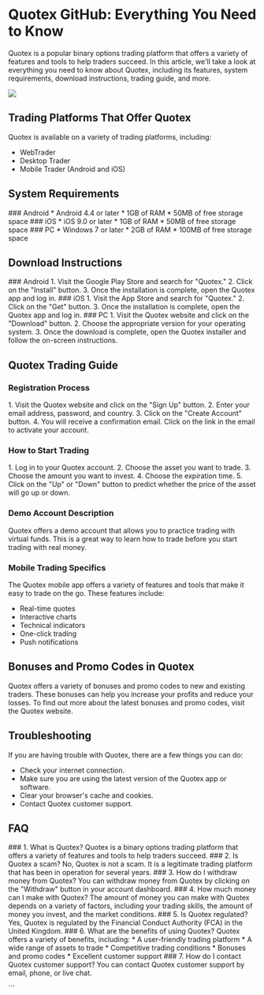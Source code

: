 # Quotex GitHub: Everything You Need to Know

Quotex is a popular binary options trading platform that offers a
variety of features and tools to help traders succeed. In this article,
we\'ll take a look at everything you need to know about Quotex,
including its features, system requirements, download instructions,
trading guide, and more.

[![](https://static.quotex.io/files/4_en/300_250.jpg)](https://traff.sbs/brokerqxlid)

## Trading Platforms That Offer Quotex

Quotex is available on a variety of trading platforms, including:

-   WebTrader
-   Desktop Trader
-   Mobile Trader (Android and iOS)

## System Requirements

\### Android \* Android 4.4 or later \* 1GB of RAM \* 50MB of free
storage space \### iOS \* iOS 9.0 or later \* 1GB of RAM \* 50MB of free
storage space \### PC \* Windows 7 or later \* 2GB of RAM \* 100MB of
free storage space

## Download Instructions

\### Android 1. Visit the Google Play Store and search for
"Quotex." 2. Click on the "Install" button. 3. Once the
installation is complete, open the Quotex app and log in. \### iOS 1.
Visit the App Store and search for "Quotex." 2. Click on the
"Get" button. 3. Once the installation is complete, open the
Quotex app and log in. \### PC 1. Visit the Quotex website and click on
the "Download" button. 2. Choose the appropriate version for your
operating system. 3. Once the download is complete, open the Quotex
installer and follow the on-screen instructions.

## Quotex Trading Guide

### Registration Process

1\. Visit the Quotex website and click on the "Sign Up" button. 2.
Enter your email address, password, and country. 3. Click on the
"Create Account" button. 4. You will receive a confirmation email.
Click on the link in the email to activate your account.

### How to Start Trading

1\. Log in to your Quotex account. 2. Choose the asset you want to
trade. 3. Choose the amount you want to invest. 4. Choose the expiration
time. 5. Click on the "Up" or "Down" button to predict
whether the price of the asset will go up or down.

### Demo Account Description

Quotex offers a demo account that allows you to practice trading with
virtual funds. This is a great way to learn how to trade before you
start trading with real money.

### Mobile Trading Specifics

The Quotex mobile app offers a variety of features and tools that make
it easy to trade on the go. These features include:

-   Real-time quotes
-   Interactive charts
-   Technical indicators
-   One-click trading
-   Push notifications

## Bonuses and Promo Codes in Quotex

Quotex offers a variety of bonuses and promo codes to new and existing
traders. These bonuses can help you increase your profits and reduce
your losses. To find out more about the latest bonuses and promo codes,
visit the Quotex website.

## Troubleshooting

If you are having trouble with Quotex, there are a few things you can
do:

-   Check your internet connection.
-   Make sure you are using the latest version of the Quotex app or
    software.
-   Clear your browser\'s cache and cookies.
-   Contact Quotex customer support.

## FAQ

\### 1. What is Quotex? Quotex is a binary options trading platform that
offers a variety of features and tools to help traders succeed. \### 2.
Is Quotex a scam? No, Quotex is not a scam. It is a legitimate trading
platform that has been in operation for several years. \### 3. How do I
withdraw money from Quotex? You can withdraw money from Quotex by
clicking on the "Withdraw" button in your account dashboard. \###
4. How much money can I make with Quotex? The amount of money you can
make with Quotex depends on a variety of factors, including your trading
skills, the amount of money you invest, and the market conditions. \###
5. Is Quotex regulated? Yes, Quotex is regulated by the Financial
Conduct Authority (FCA) in the United Kingdom. \### 6. What are the
benefits of using Quotex? Quotex offers a variety of benefits,
including: \* A user-friendly trading platform \* A wide range of assets
to trade \* Competitive trading conditions \* Bonuses and promo codes \*
Excellent customer support \### 7. How do I contact Quotex customer
support? You can contact Quotex customer support by email, phone, or
live chat.

\`\`\`

